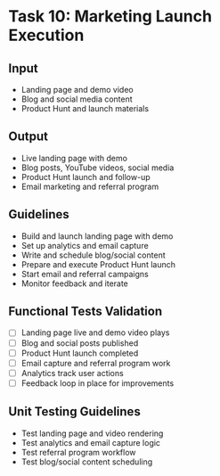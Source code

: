 # Task 10: Marketing Launch Execution

## Input
- Landing page and demo video
- Blog and social media content
- Product Hunt and launch materials

## Output
- Live landing page with demo
- Blog posts, YouTube videos, social media
- Product Hunt launch and follow-up
- Email marketing and referral program

## Guidelines
- Build and launch landing page with demo
- Set up analytics and email capture
- Write and schedule blog/social content
- Prepare and execute Product Hunt launch
- Start email and referral campaigns
- Monitor feedback and iterate

## Functional Tests Validation
- [ ] Landing page live and demo video plays
- [ ] Blog and social posts published
- [ ] Product Hunt launch completed
- [ ] Email capture and referral program work
- [ ] Analytics track user actions
- [ ] Feedback loop in place for improvements

## Unit Testing Guidelines
- Test landing page and video rendering
- Test analytics and email capture logic
- Test referral program workflow
- Test blog/social content scheduling
